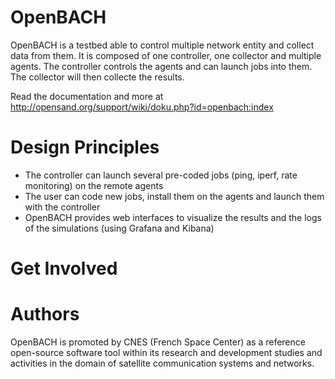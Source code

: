 OpenBACH
========

OpenBACH is a testbed able to control multiple network entity and collect data from them. It is composed of one controller, one collector and multiple agents. The controller controls the agents and can launch jobs into them. The collector will then collecte the results.

Read the documentation and more at http://opensand.org/support/wiki/doku.php?id=openbach:index

Design Principles
=================
   * The controller can launch several pre-coded jobs (ping, iperf, rate monitoring) on the remote agents
   * The user can code new jobs, install them on the agents and launch them with the controller
   * OpenBACH provides web interfaces to visualize the results and the logs of the simulations (using Grafana and Kibana)
  
Get Involved
============



Authors
=======

OpenBACH is promoted by CNES (French Space Center) as a reference open-source software tool within its research and development studies and activities in the domain of satellite communication systems and networks.